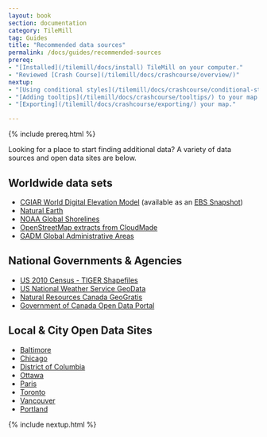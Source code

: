 ```yaml
---
layout: book
section: documentation
category: TileMill
tag: Guides
title: "Recommended data sources"
permalink: /docs/guides/recommended-sources
prereq:
- "[Installed](/tilemill/docs/install) TileMill on your computer."
- "Reviewed [Crash Course](/tilemill/docs/crashcourse/overview/)"
nextup:
- "[Using conditional styles](/tilemill/docs/crashcourse/conditional-styles/) to control the appearance of points based on data."
- "[Adding tooltips](/tilemill/docs/crashcourse/tooltips/) to your map."
- "[Exporting](/tilemill/docs/crashcourse/exporting/) your map."

---
```

{% include prereq.html %}

Looking for a place to start finding additional data? A variety of data sources and open data sites are below. 

## Worldwide data sets

- [CGIAR World Digital Elevation Model](http://www.cgiar-csi.org/data/elevation/item/45-srtm-90m-digital-elevation-database-v41) (available as an [EBS Snapshot](http://support.mapbox.com/kb/tilemill/cgiar-world-digital-elevation-model-ebs-snapshot))
- [Natural Earth](http://www.naturalearthdata.com/)
- [NOAA Global Shorelines](http://www.ngdc.noaa.gov/mgg/shorelines/gshhs.html)
- [OpenStreetMap extracts from CloudMade](http://downloads.cloudmade.com/)
- [GADM Global Administrative Areas](http://gadm.org/)

## National Governments & Agencies

- [US 2010 Census - TIGER Shapefiles](http://www.census.gov/geo/www/tiger/tgrshp2010/tgrshp2010.html)
- [US National Weather Service GeoData](http://www.nws.noaa.gov/geodata/)
- [Natural Resources Canada GeoGratis](http://www.geogratis.cgdi.gc.ca/)
- [Government of Canada Open Data Portal](http://www.data.gc.ca/default.asp?lang=En)

## Local & City Open Data Sites

- [Baltimore](http://data.baltimorecity.gov/browse?limitTo=blob&tags=shape)
- [Chicago](http://data.cityofchicago.org/)
- [District of Columbia](http://dcgis.dc.gov/)
- [Ottawa](http://www.ottawa.ca/online_services/opendata/index_en.html)
- [Paris](http://opendata.paris.fr/)
- [Toronto](http://toronto.ca/open)
- [Vancouver](http://data.vancouver.ca/)
- [Portland](http://civicapps.org/)

{% include nextup.html %}
